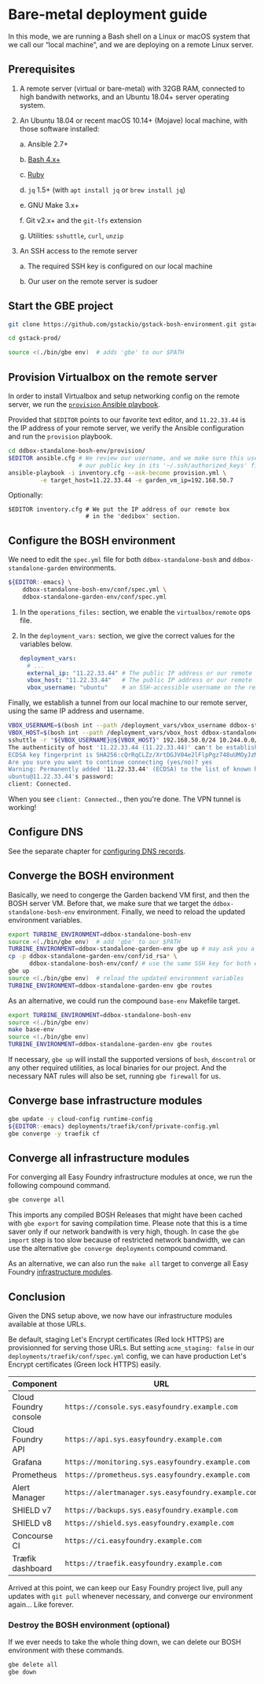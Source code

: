 Bare-metal deployment guide
===========================

In this mode, we are running a Bash shell on a Linux or macOS system that we
call our “local machine”, and we are deploying on a remote Linux server.


## Prerequisites

1. A remote server (virtual or bare-metal) with 32GB RAM, connected to high
   bandwith networks, and an Ubuntu 18.04+ server operating system.

2. An Ubuntu 18.04 or recent macOS 10.14+ (Mojave) local machine, with those
   software installed:

    a. Ansible 2.7+

    b. [Bash 4.x+](../prerequisites/bash.md)

    c. [Ruby](../prerequisites/ruby.md)

    d. `jq` 1.5+ (with `apt install jq` or `brew install jq`)

    e. GNU Make 3.x+

    f. Git v2.x+ and the `git-lfs` extension

    g. Utilities: `sshuttle`, `curl`, `unzip`

4. An SSH access to the remote server

    a. The required SSH key is configured on our local machine

    b. Our user on the remote server is sudoer


## Start the GBE project

```bash
git clone https://github.com/gstackio/gstack-bosh-environment.git gstack-prod

cd gstack-prod/

source <(./bin/gbe env)  # adds 'gbe' to our $PATH
```


## Provision Virtualbox on the remote server

In order to install Virtualbox and setup networking config on the remote
server, we run the [`provision` Ansible playbook](./ddbox-standalone-bosh-env/provision).

Provided that `$EDITOR` points to our favorite text editor, and `11.22.33.44`
is the IP address of your remote server, we verify the Ansible configuration
and run the `provision` playbook.

```bash
cd ddbox-standalone-bosh-env/provision/
$EDITOR ansible.cfg # We review our username, and we make sure this user has
                    # our public key in its '~/.ssh/authorized_keys' file.
ansible-playbook -i inventory.cfg --ask-become provision.yml \
         -e target_host=11.22.33.44 -e garden_vm_ip=192.168.50.7
```


Optionally:

```
$EDITOR inventory.cfg # We put the IP address of our remote box
                      # in the 'dedibox' section.
```

## Configure the BOSH environment

We need to edit the `spec.yml` file for both `ddbox-standalone-bosh` and
`ddbox-standalone-garden` environments.

```bash
${EDITOR:-emacs} \
    ddbox-standalone-bosh-env/conf/spec.yml \
    ddbox-standalone-garden-env/conf/spec.yml
```

1. In the `operations_files:` section, we enable the `virtualbox/remote` ops
   file.

2. In the `deployment_vars:` section, we give the correct values for the
   variables below.

    ```yaml
    deployment_vars:
      # ...
      external_ip: "11.22.33.44" # The public IP address or our remote server
      vbox_host: "11.22.33.44"   # The public IP address or our remote server
      vbox_username: "ubuntu"    # an SSH-accessible username on the remote server
    ```

Finally, we establish a tunnel from our local machine to our remote server,
using the same IP address and username.

```bash
VBOX_USERNAME=$(bosh int --path /deployment_vars/vbox_username ddbox-standalone-bosh-env/conf/spec.yml)
VBOX_HOST=$(bosh int --path /deployment_vars/vbox_host ddbox-standalone-bosh-env/conf/spec.yml)
sshuttle -r "${VBOX_USERNAME}@${VBOX_HOST}" 192.168.50.0/24 10.244.0.0/16
The authenticity of host '11.22.33.44 (11.22.33.44)' can't be established.
ECDSA key fingerprint is SHA256:cQrRqCLZz/XrtDGJV04e2lFlpPgz748uUMOyJzMqriw.
Are you sure you want to continue connecting (yes/no)? yes
Warning: Permanently added '11.22.33.44' (ECDSA) to the list of known hosts.
ubuntu@11.22.33.44's password:
client: Connected.
```

When you see `client: Connected.`, then you're done. The VPN tunnel is working!


## Configure DNS

See the separate chapter for [configuring DNS records](./configure-dns-records.md).


## Converge the BOSH environment

Basically, we need to congerge the Garden backend VM first, and then the BOSH
server VM. Before that, we make sure that we target the
`ddbox-standalone-bosh-env` environment.
Finally, we need to reload the updated environment variables.

```bash
export TURBINE_ENVIRONMENT=ddbox-standalone-bosh-env
source <(./bin/gbe env)  # add 'gbe' to our $PATH
TURBINE_ENVIRONMENT=ddbox-standalone-garden-env gbe up # may ask you a password if you don't have any SSH key access yet
cp -p ddbox-standalone-garden-env/conf/id_rsa* \
      ddbox-standalone-bosh-env/conf/ # use the same SSH key for both envs
gbe up
source <(./bin/gbe env)  # reload the updated environment variables
TURBINE_ENVIRONMENT=ddbox-standalone-garden-env gbe routes
```

As an alternative, we could run the compound `base-env` Makefile target.

```bash
export TURBINE_ENVIRONMENT=ddbox-standalone-bosh-env
source <(./bin/gbe env)
make base-env
source <(./bin/gbe env)
TURBINE_ENVIRONMENT=ddbox-standalone-garden-env gbe routes
```

If necessary, `gbe up` will install the supported versions of
`bosh`, `dnscontrol`
or any other required utilities, as local binaries for our project.
And the necessary NAT rules will also be set, running `gbe firewall` for us.


## Converge base infrastructure modules

```bash
gbe update -y cloud-config runtime-config
${EDITOR:-emacs} deployments/traefik/conf/private-config.yml
gbe converge -y traefik cf
```


## Converge all infrastructure modules

For converging all Easy Foundry infrastructure modules at once, we run the
following compound command.

```bash
gbe converge all
```

This imports any compiled BOSH Releases that might have been cached with
`gbe export` for saving compilation time. Please note that this is a time
saver only if our network bandwith is very high, though. In case the
`gbe import` step is too slow because of restricted network bandwidth, we can
use the alternative `gbe converge deployments` compound command.

As an alternative, we can also run the `make all` target to converge all Easy
Foundry [infrastructure modules](../components.md).


## Conclusion

Given the DNS setup above, we now have our infrastructure modules available at
those URLs.

Be default, staging Let's Encrypt certificates (Red lock HTTPS) are
provisionned for serving those URLs. But setting `acme_staging: false` in our
`deployments/traefik/conf/spec.yml` config, we can have production Let's
Encrypt certificates (Green lock HTTPS) easily.

 Component            | URL
----------------------|----------------------------------------------------
Cloud Foundry console | `https://console.sys.easyfoundry.example.com`
Cloud Foundry API     | `https://api.sys.easyfoundry.example.com`
Grafana               | `https://monitoring.sys.easyfoundry.example.com`
Prometheus            | `https://prometheus.sys.easyfoundry.example.com`
Alert Manager         | `https://alertmanager.sys.easyfoundry.example.com`
SHIELD v7             | `https://backups.sys.easyfoundry.example.com`
SHIELD v8             | `https://shield.sys.easyfoundry.example.com`
Concourse CI          | `https://ci.easyfoundry.example.com`
Træfik dashboard      | `https://traefik.easyfoundry.example.com`

Arrived at this point, we can keep our Easy Foundry project live, pull any
updates with `git pull` whenever necessary, and converge our environment
again... Like forever.


### Destroy the BOSH environment (optional)

If we ever needs to take the whole thing down, we can delete our BOSH
environment with these commands.

```bash
gbe delete all
gbe down
```
